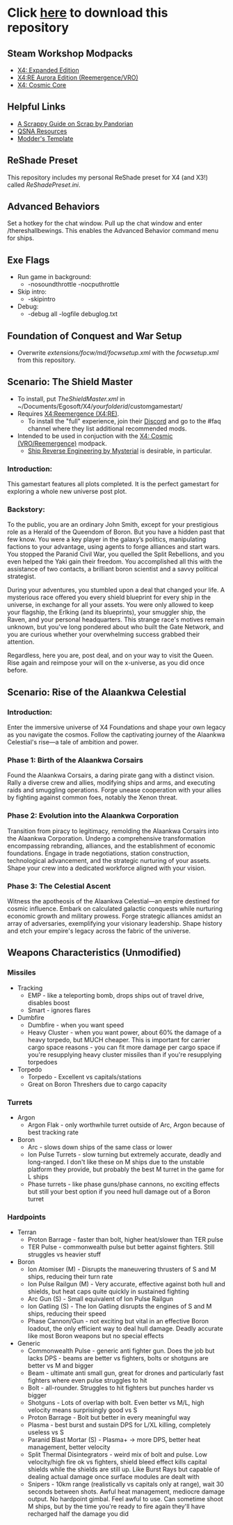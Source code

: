 # Click [here](https://github.com/temetvince/x4/archive/refs/heads/main.zip "The equivalent of clicking the Code button then Download ZIP") to download this repository

## Steam Workshop Modpacks
* [X4: Expanded Edition](https://steamcommunity.com/sharedfiles/filedetails/?id=3276278674)
* [X4:RE Aurora Edition (Reemergence/VRO)](https://steamcommunity.com/sharedfiles/filedetails/?id=3240266896)
* [X4: Cosmic Core](https://steamcommunity.com/sharedfiles/filedetails/?id=3133044362)

## Helpful Links
* [A Scrappy Guide on Scrap by Pandorian](https://steamcommunity.com/sharedfiles/filedetails/?id=2810269037)
* [QSNA Resources](https://www.qsna.eu/x4/map)
* [Modder's Template](https://github.com/temetvince/template-x4-mod)

## ReShade Preset
This repository includes my personal ReShade preset for X4 (and X3!) called *ReShadePreset.ini*.

## Advanced Behaviors
Set a hotkey for the chat window. Pull up the chat window and enter /thereshallbewings. This enables the Advanced Behavior command menu for ships.

## Exe Flags
* Run game in background:
    * -nosoundthrottle -nocputhrottle
* Skip intro:
    * -skipintro
* Debug:
    * -debug all -logfile debuglog.txt

## Foundation of Conquest and War Setup
* Overwrite *extensions/focw/md/focwsetup.xml* with the *focwsetup.xml* from this repository.

## Scenario: The Shield Master
* To install, put *TheShieldMaster.xml* in ~/Documents/Egosoft/X4/*yourfolderid*/customgamestart/
* Requires [X4:Reemergence (X4:RE)](https://www.nexusmods.com/x4foundations/mods/1166).
    * To install the "full" experience, join their [Discord](https://discord.gg/yXc4eQaAFK) and go to the #faq channel where they list additional recommended mods.
* Intended to be used in conjuction with the [X4: Cosmic (VRO/Reemergence)](https://steamcommunity.com/sharedfiles/filedetails/?id=3134126460) modpack.
    * [Ship Reverse Engineering by Mysterial](https://steamcommunity.com/sharedfiles/filedetails/?id=1687245083) is desirable, in particular.

### Introduction:
This gamestart features all plots completed. It is the perfect gamestart for exploring a whole new universe post plot.

### Backstory:
To the public, you are an ordinary John Smith, except for your prestigious role as a Herald of the Queendom of Boron. But you have a hidden past that few know. You were a key player in the galaxy’s politics, manipulating factions to your advantage, using agents to forge alliances and start wars. You stopped the Paranid Civil War, you quelled the Split Rebellions, and you even helped the Yaki gain their freedom. You accomplished all this with the assistance of two contacts, a brilliant boron scientist and a savvy political strategist.

During your adventures, you stumbled upon a deal that changed your life. A mysterious race offered you every shield blueprint for every ship in the universe, in exchange for all your assets. You were only allowed to keep your flagship, the Erlking (and its blueprints), your smuggler ship, the Raven, and your personal headquarters. This strange race's motives remain unknown, but you've long pondered about who built the Gate Network, and you are curious whether your overwhelming success grabbed their attention.

Regardless, here you are, post deal, and on your way to visit the Queen. Rise again and reimpose your will on the x-universe, as you did once before.

## Scenario: Rise of the Alaankwa Celestial
### Introduction:
Enter the immersive universe of X4 Foundations and shape your own legacy as you navigate the cosmos. Follow the captivating journey of the Alaankwa Celestial's rise—a tale of ambition and power.

### Phase 1: Birth of the Alaankwa Corsairs
Found the Alaankwa Corsairs, a daring pirate gang with a distinct vision. Rally a diverse crew and allies, modifying ships and arms, and executing raids and smuggling operations. Forge unease cooperation with your allies by fighting against common foes, notably the Xenon threat.

### Phase 2: Evolution into the Alaankwa Corporation
Transition from piracy to legitimacy, remolding the Alaankwa Corsairs into the Alaankwa Corporation. Undergo a comprehensive transformation encompassing rebranding, alliances, and the establishment of economic foundations. Engage in trade negotiations, station construction, technological advancement, and the strategic nurturing of your assets. Shape your crew into a dedicated workforce aligned with your vision.

### Phase 3: The Celestial Ascent
Witness the apotheosis of the Alaankwa Celestial—an empire destined for cosmic influence. Embark on calculated galactic conquests while nurturing economic growth and military prowess. Forge strategic alliances amidst an array of adversaries, exemplifying your visionary leadership. Shape history and etch your empire's legacy across the fabric of the universe.

## Weapons Characteristics (Unmodified)
### Missiles
* Tracking
    * EMP - like a teleporting bomb, drops ships out of travel drive, disables boost
    * Smart - ignores flares
* Dumbfire
    * Dumbfire - when you want speed
    * Heavy Cluster - when you want power, about 60% the damage of a heavy torpedo, but MUCH cheaper. This is important for carrier cargo space reasons - you can fit more damage per cargo space if you're resupplying heavy cluster missiles than if you're resupplying torpedoes
* Torpedo
    * Torpedo - Excellent vs capitals/stations
    * Great on Boron Threshers due to cargo capacity

### Turrets
* Argon
    * Argon Flak - only worthwhile turret outside of Arc, Argon because of best tracking rate
* Boron
    * Arc - slows down ships of the same class or lower
    * Ion Pulse Turrets - slow turning but extremely accurate, deadly and long-ranged. I don't like these on M ships due to the unstable platform they provide, but probably the best M turret in the game for L ships
    * Phase turrets - like phase guns/phase cannons, no exciting effects but still your best option if you need hull damage out of a Boron turret

### Hardpoints
* Terran
    * Proton Barrage - faster than bolt, higher heat/slower than TER pulse 
    * TER Pulse - commonwealth pulse but better against fighters. Still struggles vs heavier stuff
* Boron
    * Ion Atomiser (M) - Disrupts the maneuvering thrusters of S and M ships, reducing their turn rate
    * Ion Pulse Railgun (M) - Very accurate, effective against both hull and shields, but heat caps quite quickly in sustained fighting
    * Arc Gun (S) - Small equivalent of Ion Pulse Railgun
    * Ion Gatling (S) - The Ion Gatling disrupts the engines of S and M ships, reducing their speed
    * Phase Cannon/Gun - not exciting but vital in an effective Boron loadout, the only efficient way to deal hull damage. Deadly accurate like most Boron weapons but no special effects
* Generic
    * Commonwealth Pulse - generic anti fighter gun. Does the job but lacks DPS - beams are better vs fighters, bolts or shotguns are better vs M and bigger
    * Beam - ultimate anti small gun, great for drones and particularly fast fighters where even pulse struggles to hit
    * Bolt - all-rounder. Struggles to hit fighters but punches harder vs bigger
    * Shotguns - Lots of overlap with bolt. Even better vs M/L, high velocity means surprisingly good vs S
    * Proton Barrage - Bolt but better in every meaningful way
    * Plasma - best burst and sustain DPS for L/XL killing, completely useless vs S
    * Paranid Blast Mortar (S) - Plasma+ -> more DPS, better heat management, better velocity
    * Split Thermal Disintegrators - weird mix of bolt and pulse. Low velocity/high fire ok vs fighters, shield bleed effect kills capital shields while the shields are still up. Like Burst Rays but capable of dealing actual damage once surface modules are dealt with
    * Snipers - 10km range (realistically vs capitals only at range), wait 30 seconds between shots. Awful heat management, mediocre damage output. No hardpoint gimbal. Feel awful to use. Can sometime shoot M ships, but by the time you're ready to fire again they'll have recharged half the damage you did
